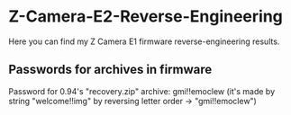 # Z-Camera-E2-Reverse-Engineering
Here you can find my Z Camera E1 firmware reverse-engineering results.

## Passwords for archives in firmware
Password for 0.94's "recovery.zip" archive: gmi!!emoclew
(it's made by string "welcome!!img" by reversing letter order -> "gmi!!emoclew")
